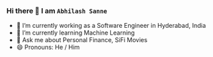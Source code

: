 ### Hi there 👋 I am `Abhilash Sanne`

- 🔭 I’m currently working as a Software Engineer in Hyderabad, India
- 🌱 I’m currently learning Machine Learning
- 💬 Ask me about Personal Finance, SiFi Movies
- 😄 Pronouns: He / Him
<!--
**sanneabhilash/sanneabhilash** is a ✨ _special_ ✨ repository because its `README.md` (this file) appears on your GitHub profile.

Here are some ideas to get you started:

- 🔭 I’m currently working on ...
- 🌱 I’m currently learning ...
- 👯 I’m looking to collaborate on ...
- 🤔 I’m looking for help with ...
- 💬 Ask me about ...
- 📫 How to reach me: ...
- 😄 Pronouns: ...
- ⚡ Fun fact: ...
-->

